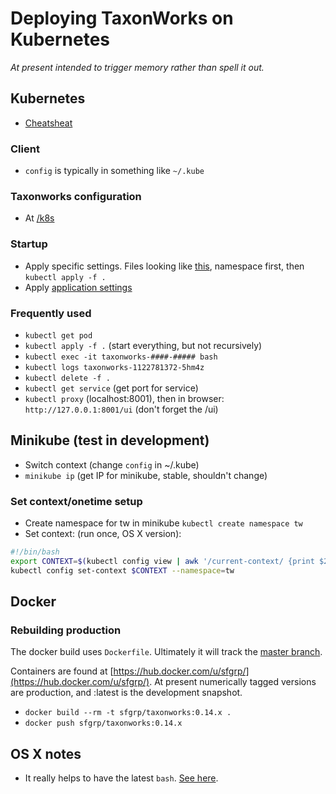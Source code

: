 # Deploying TaxonWorks on Kubernetes 

_At present intended to trigger memory rather than spell it out._

## Kubernetes

* [Cheatsheat](https://kubernetes.io/docs/user-guide/kubectl-cheatsheet/)

### Client

* `config` is typically in something like `~/.kube`

### Taxonworks configuration

* At [/k8s](https://github.com/SpeciesFileGroup/taxonworks/tree/development/k8s)

### Startup

* Apply specific settings. Files looking like [this](https://github.com/SpeciesFileGroup/taxonworks/tree/development/k8s/dev), namespace first, then  `kubectl apply -f .`
* Apply [application settings](https://github.com/SpeciesFileGroup/taxonworks/tree/development/k8s)

### Frequently used

* `kubectl get pod`
* `kubectl apply -f .` (start everything, but not recursively)
* `kubectl exec -it taxonworks-####-##### bash`
* `kubectl logs taxonworks-1122781372-5hm4z`
* `kubectl delete -f .`
* `kubectl get service` (get port for service)
* `kubectl proxy` (localhost:8001), then in browser: `http://127.0.0.1:8001/ui` (don't forget the /ui)

## Minikube (test in development)

* Switch context (change `config` in ~/.kube)
* `minikube ip` (get IP for minikube, stable, shouldn't change)

### Set context/onetime setup

* Create namespace for tw in minikube `kubectl create namespace tw`
* Set context: (run once, OS X version):

```bash
#!/bin/bash
export CONTEXT=$(kubectl config view | awk '/current-context/ {print $2}')
kubectl config set-context $CONTEXT --namespace=tw
```

## Docker 

### Rebuilding production

The docker build uses `Dockerfile`.  Ultimately it will track the [master branch](https://github.com/SpeciesFileGroup/taxonworks/tree/master).

Containers are found at [https://hub.docker.com/u/sfgrp/](https://hub.docker.com/u/sfgrp/). At present numerically tagged versions are production, and :latest is the development snapshot.

* `docker build --rm -t sfgrp/taxonworks:0.14.x .` 
* `docker push sfgrp/taxonworks:0.14.x`

## OS X notes

* It really helps to have the latest `bash`.  [See here](https://apple.stackexchange.com/questions/193411/update-bash-to-version-4-0-on-osx/197172).
